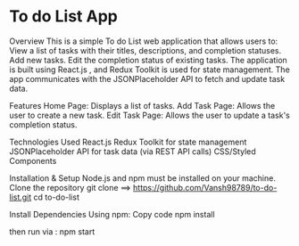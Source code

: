 <h1>To do List App </h1>

Overview
This is a simple To do List web application that allows users to:
View a list of tasks with their titles, descriptions, and completion statuses.
Add new tasks.
Edit the completion status of existing tasks.
The application is built using React.js , and Redux Toolkit is used for state management. The app communicates with the JSONPlaceholder API to fetch and update task data.


Features
Home Page: Displays a list of tasks.
Add Task Page: Allows the user to create a new task.
Edit Task Page: Allows the user to update a task's completion status.


Technologies Used
React.js 
Redux Toolkit  for state management
JSONPlaceholder API for task data (via REST API calls)
CSS/Styled Components 


Installation & Setup
Node.js and npm  must be installed on your machine.
Clone the repository
git clone ==> https://github.com/Vansh98789/to-do-list.git
cd to-do-list

Install Dependencies
Using npm:
Copy code
npm install

then run via :
npm start
